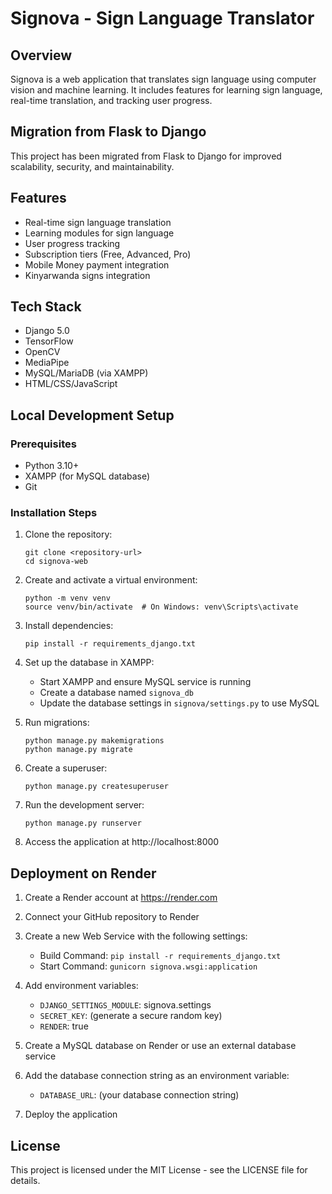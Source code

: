 # Signova - Sign Language Translator

## Overview
Signova is a web application that translates sign language using computer vision and machine learning. It includes features for learning sign language, real-time translation, and tracking user progress.

## Migration from Flask to Django
This project has been migrated from Flask to Django for improved scalability, security, and maintainability.

## Features
- Real-time sign language translation
- Learning modules for sign language
- User progress tracking
- Subscription tiers (Free, Advanced, Pro)
- Mobile Money payment integration
- Kinyarwanda signs integration

## Tech Stack
- Django 5.0
- TensorFlow
- OpenCV
- MediaPipe
- MySQL/MariaDB (via XAMPP)
- HTML/CSS/JavaScript

## Local Development Setup

### Prerequisites
- Python 3.10+
- XAMPP (for MySQL database)
- Git

### Installation Steps

1. Clone the repository:
   ```
   git clone <repository-url>
   cd signova-web
   ```

2. Create and activate a virtual environment:
   ```
   python -m venv venv
   source venv/bin/activate  # On Windows: venv\Scripts\activate
   ```

3. Install dependencies:
   ```
   pip install -r requirements_django.txt
   ```

4. Set up the database in XAMPP:
   - Start XAMPP and ensure MySQL service is running
   - Create a database named `signova_db`
   - Update the database settings in `signova/settings.py` to use MySQL

5. Run migrations:
   ```
   python manage.py makemigrations
   python manage.py migrate
   ```

6. Create a superuser:
   ```
   python manage.py createsuperuser
   ```

7. Run the development server:
   ```
   python manage.py runserver
   ```

8. Access the application at http://localhost:8000

## Deployment on Render

1. Create a Render account at https://render.com

2. Connect your GitHub repository to Render

3. Create a new Web Service with the following settings:
   - Build Command: `pip install -r requirements_django.txt`
   - Start Command: `gunicorn signova.wsgi:application`

4. Add environment variables:
   - `DJANGO_SETTINGS_MODULE`: signova.settings
   - `SECRET_KEY`: (generate a secure random key)
   - `RENDER`: true

5. Create a MySQL database on Render or use an external database service

6. Add the database connection string as an environment variable:
   - `DATABASE_URL`: (your database connection string)

7. Deploy the application

## License
This project is licensed under the MIT License - see the LICENSE file for details.